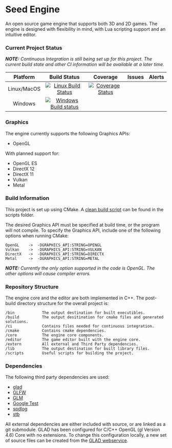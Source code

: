 Seed Engine
===========
An open source game engine that supports both 3D and 2D games. The engine is designed with flexibility in mind, with Lua scripting support and an intuitive editor.
### Current Project Status ###

***NOTE:*** *Continuous Integration is still being set up for this project. The current build state and other CI information will be available at a later time.*

| Platform | Build Status | Coverage | Issues | Alerts |
|:--------:|:------------:|:--------:|:------:|:------:|
| Linux/MacOS | [![Linux Build Status](https://travis-ci.org/ConficturaStudios/seed-engine.svg?branch=master)](https://travis-ci.org/ConficturaStudios/seed-engine) | [![Coverage Status](https://coveralls.io/repos/github/ConficturaStudios/seed-engine/badge.svg?branch=master)](https://coveralls.io/github/ConficturaStudios/seed-engine?branch=master) | | |
| Windows | [![Windows Build status](https://ci.appveyor.com/api/projects/status/n7te2x6t1ie888tv?svg=true)](https://ci.appveyor.com/project/ConficturaStudios/seed-engine) | | | |
<!---
[![Linux Build Status](https://travis-ci.org/)]()
[![Windows Build Status](https://ci.appveyor.com/api/projects/status/)]()
[![Coverage Status](https://coveralls.io/repos/github/)]()
[![Join the chat at https://gitter.im/]()]()
[![Average time to resolve an issue](http://isitmaintained.com/badge/resolution/)](http://isitmaintained.com/project/ "Average time to resolve an issue")
[![Codacy Badge](https://api.codacy.com/project/badge/Grade/)](https://www.codacy.com/app/)
[![Total alerts](https://img.shields.io/lgtm/alerts/)](https://lgtm.com/projects/)
-->
<!---
<br>
Donations via Patreon:
<br>[![Patreon](https://cloud.githubusercontent.com/assets/8225057/5990484/70413560-a9ab-11e4-8942-1a63607c0b00.png)]()
-->
### Graphics ###

The engine currently supports the following Graphics APIs:

- OpenGL

With planned support for:
- OpenGL ES
- DirectX 12
- DirectX 11
- Vulkan
- Metal

### Build Information ###
This project is set up using CMake. A [clean build script](https://github.com/ConficturaStudios/seed-engine/blob/master/scripts/clean_rebuild.py) can be found in the scripts folder.

The desired Graphics API must be specified at build time, or the program will not compile. To specify the Graphics API, include one of the following options when running CMake:

    OpenGL    ->  -DGRAPHICS_API:STRING=OPENGL
    Vulkan    ->  -DGRAPHICS_API:STRING=VULKAN
    DirectX   ->  -DGRAPHICS_API:STRING=DIRECTX
    Metal     ->  -DGRAPHICS_API:STRING=METAL

***NOTE:*** *Currently the only option supported in the code is OpenGL. The other options will cause compiler errors.*

### Repository Structure ###
The engine core and the editor are both implemented in C++. The post-build directory structure for the overall project is:

    /bin            The output destination for built executibles.
    /build          The output desitination for cmake files and generated solutions.
    /ci             Contains files needed for continuous integration.
    /cmake          Contains cmake dependencies.
    /core           The engine core components.
    /editor         The game editor built with the engine core.
    /extern         All external and Third Party dependencies.
    /lib            The output destination for built library files.
    /scripts        Useful scripts for building the project.

### Dependencies ###

The following third party dependencies are used:

- [glad](https://github.com/Dav1dde/glad)
- [GLFW](https://github.com/glfw/glfw)
- [GLM](https://github.com/g-truc/glm)
- [Google Test](https://github.com/google/googletest)
- [spdlog](https://github.com/gabime/spdlog)
- [stb](https://github.com/nothings/stb)

All external dependencies are either included with source, or are linked as a git submodule. GLAD has been configured for C/C++ OpenGL (gl Version 4.6) Core with no extensions. To change this configuration locally, a new set of source files can be created from the [GLAD webservice](https://glad.dav1d.de/).